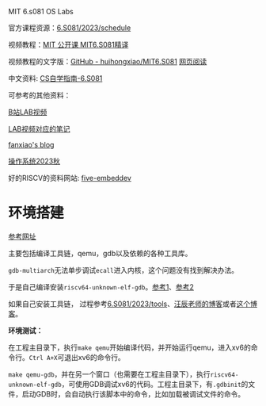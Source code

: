 MIT 6.s081 OS Labs

官方课程资源：[6.S081/2023/schedule](https://pdos.csail.mit.edu/6.S081/2023/schedule.html)

视频教程：[MIT 公开课 MIT6.S081精译](https://www.mcatin.com/course/20?nav=2)

视频教程的文字版：[GitHub - huihongxiao/MIT6.S081](https://github.com/huihongxiao/MIT6.S081) [网页阅读](https://mit-public-courses-cn-translatio.gitbook.io/mit6-s081)

中文资料: [CS自学指南-6.S081](https://csdiy.wiki/%E6%93%8D%E4%BD%9C%E7%B3%BB%E7%BB%9F/MIT6.S081/)

可参考的其他资料：

[B站LAB视频](https://space.bilibili.com/28086502/channel/collectiondetail?sid=674585)

[LAB视频对应的笔记](https://cactus-agenda-c84.notion.site/XV6-labs-2021-0894f931b3324edea30dca7826c01a97)

[fanxiao's blog](https://fanxiao.tech/)

[操作系统2023秋](http://hitsz-cslab.gitee.io/os-labs/)

好的RISCV的资料网站: [five-embeddev](https://five-embeddev.com/)

# 环境搭建

[参考网址](https://pdos.csail.mit.edu/6.S081/2023/tools.html)

主要包括编译工具链，qemu，gdb以及依赖的各种工具库。

`gdb-multiarch`无法单步调试`ecall`进入内核，这个问题没有找到解决办法。

于是自己编译安装`riscv64-unknown-elf-gdb`。[参考1](https://zhuanlan.zhihu.com/p/638731320)、[参考2](http://rcore-os.cn/rCore-Tutorial-deploy/docs/pre-lab/gdb.html)

如果自己安装工具链， 过程参考[6.S081/2023/tools](https://pdos.csail.mit.edu/6.S081/2023/tools.html)、[汪辰老师的博客](https://gitee.com/aosp-riscv/working-group/blob/master/articles/20220721-riscv-gcc.md)或者[这个博客](https://zhuanlan.zhihu.com/p/72862396)。

**环境测试：**

在工程主目录下，执行`make qemu`开始编译代码，并开始运行qemu，进入xv6的命令行。`Ctrl A+X`可退出xv6的命令行。

`make qemu-gdb`，并在另一个窗口（也需要在工程主目录下），执行`riscv64-unknown-elf-gdb`，可使用GDB调试xv6的代码。工程主目录下，有`.gdbinit`的文件，启动GDB时，会自动执行该脚本中的命令，比如加载被调试文件的命令。
